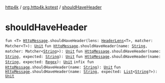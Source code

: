 [http4k](../index.md) / [org.http4k.kotest](index.md) / [shouldHaveHeader](./should-have-header.md)

# shouldHaveHeader

`fun <T> `[`HttpMessage`](../org.http4k.core/-http-message/index.md)`.shouldHaveHeader(lens: `[`HeaderLens`](../org.http4k.lens/-header-lens.md)`<T>, matcher: Matcher<T>): `[`Unit`](https://kotlinlang.org/api/latest/jvm/stdlib/kotlin/-unit/index.html)
`fun `[`HttpMessage`](../org.http4k.core/-http-message/index.md)`.shouldHaveHeader(name: `[`String`](https://kotlinlang.org/api/latest/jvm/stdlib/kotlin/-string/index.html)`, matcher: Matcher<`[`String`](https://kotlinlang.org/api/latest/jvm/stdlib/kotlin/-string/index.html)`>): `[`Unit`](https://kotlinlang.org/api/latest/jvm/stdlib/kotlin/-unit/index.html)
`fun `[`HttpMessage`](../org.http4k.core/-http-message/index.md)`.shouldHaveHeader(name: `[`String`](https://kotlinlang.org/api/latest/jvm/stdlib/kotlin/-string/index.html)`, expected: `[`String`](https://kotlinlang.org/api/latest/jvm/stdlib/kotlin/-string/index.html)`): `[`Unit`](https://kotlinlang.org/api/latest/jvm/stdlib/kotlin/-unit/index.html)
`fun `[`HttpMessage`](../org.http4k.core/-http-message/index.md)`.shouldHaveHeader(name: `[`String`](https://kotlinlang.org/api/latest/jvm/stdlib/kotlin/-string/index.html)`, expected: `[`Regex`](https://kotlinlang.org/api/latest/jvm/stdlib/kotlin.text/-regex/index.html)`): `[`Unit`](https://kotlinlang.org/api/latest/jvm/stdlib/kotlin/-unit/index.html)
`infix fun `[`HttpMessage`](../org.http4k.core/-http-message/index.md)`.shouldHaveHeader(name: `[`String`](https://kotlinlang.org/api/latest/jvm/stdlib/kotlin/-string/index.html)`): `[`Unit`](https://kotlinlang.org/api/latest/jvm/stdlib/kotlin/-unit/index.html)
`fun `[`HttpMessage`](../org.http4k.core/-http-message/index.md)`.shouldHaveHeader(name: `[`String`](https://kotlinlang.org/api/latest/jvm/stdlib/kotlin/-string/index.html)`, expected: `[`List`](https://kotlinlang.org/api/latest/jvm/stdlib/kotlin.collections/-list/index.html)`<`[`String`](https://kotlinlang.org/api/latest/jvm/stdlib/kotlin/-string/index.html)`?>): `[`Unit`](https://kotlinlang.org/api/latest/jvm/stdlib/kotlin/-unit/index.html)